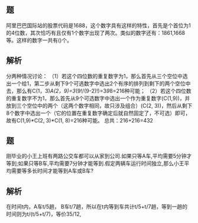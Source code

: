 题
-
阿里巴巴国际站的股票代码是1688，这个数字具有这样的特性，首先是个首位为1的4位数，其次恰巧有且仅有1个数字出现了两次。类似的数字还有：1861,1668等。这样的数字一共有()个。

解析
-
分两种情况讨论：
（1）若这个四位数的重复数字为1，那么首先从三个空位中选出一个给1，第二步从剩下9个可选数字中选出2个有序的排列到剩下的两个空位中去，那么有C(1，3)*A(2，9)=3*(9!/(9-2)!)=3*9*8=216种可能；
（2）若这个四位数的重复数字不为1，那么首先从9个可选数字中选出一个作为重复数字(C(1,9))，并放到三个空位中的两个（这两个数字相同，故只涉及组合）(C(2, 3))，然后从剩下8个数字中选出一个（它的位置在重复数字确定后就自然固定了，不可选）即可，故有C(1,9)*C(2, 3)*C(1, 8)=216种可能。
总共：216+216=432







题
-
刚毕业的小王上班有两路公交车都可以从家到公司.如果只等A车,平均需要5分钟才等到;如果只等B车,平均需要7分钟才能等到.假定两辆车运行时间独立,那么小王平均需要等多长时间才能等到A车或B车?

解析
-
在时间t内，A车t/5趟， B车t/7趟，所以在t内等到车共计t/5+t/7趟，等到一趟的时间则为t/(t/5+t/7)，等价35/12,


